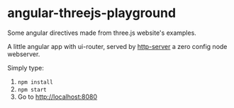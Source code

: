 # angular-threejs-playground
Some angular directives made from three.js website's examples.

A little angular app with ui-router, served by [http-server](https://github.com/nodeapps/http-server) a zero config node webserver.

Simply type:
 1. `npm install`
 2. `npm start`
 3. Go to [http://localhost:8080](http://localhost:8080)
 
